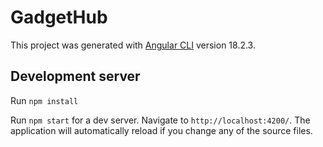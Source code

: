 # GadgetHub

This project was generated with [Angular CLI](https://github.com/angular/angular-cli) version 18.2.3.

## Development server

Run `npm install`

Run `npm start` for a dev server. Navigate to `http://localhost:4200/`. The application will automatically reload if you change any of the source files.
